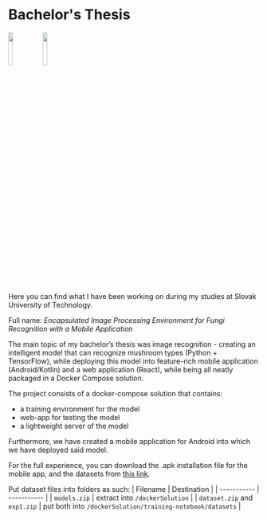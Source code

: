 # Bachelor's Thesis

<img src="https://user-images.githubusercontent.com/45042522/185207711-ac5b5207-9b8a-4271-9a1f-1493fe1aa630.png" width="13%"></img> <img src="https://user-images.githubusercontent.com/45042522/185207637-00ce6c4a-0c2b-42d0-b7c0-2b8c6bd01371.png" width="13%"></img>


Here you can find what I have been working on during my studies at Slovak University of Technology.

Full name: *Encapsulated Image Processing Environment for Fungi Recognition with a Mobile Application*

The main topic of my bachelor’s thesis was image recognition - creating an intelligent model that can recognize mushroom types (Python + TensorFlow), while deploying this model into feature-rich mobile application (Android/Kotlin) and a web application (React), while being all neatly packaged in a Docker Compose solution.

The project consists of a docker-compose solution that contains:
 * a training environment for the model
 * web-app for testing the model
 * a lightweight server of the model

Furthermore, we have created a mobile application for Android into which we have deployed said model.

For the full experience, you can download the .apk installation file for the mobile app, and the datasets from [this link](https://drive.google.com/drive/folders/1lIH9NosAWheQDalzXUCSFCi2mP_iRQfJ?usp=sharing).

Put dataset files into folders as such:
| Filename | Destination |
| ----------- | ----------- |
| `models.zip` | extract into `/dockerSolution` |
| `dataset.zip` and `exp1.zip` | put both into `/dockerSolution/training-notebook/datasets` |


